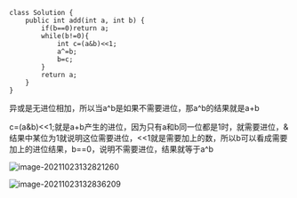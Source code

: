 ```
class Solution {
    public int add(int a, int b) {
        if(b==0)return a;
        while(b!=0){
            int c=(a&b)<<1;
            a^=b;
            b=c;
        }
        return a;
    }
}
```

异或是无进位相加，所以当a^b是如果不需要进位，那a^b的结果就是a+b

c=(a&b)<<1;就是a+b产生的进位，因为只有a和b同一位都是1时，就需要进位，&结果中某位为1就说明这位需要进位，<<1就是需要加上的数，所以b可以看成需要加上的进位结果，b==0，说明不需要进位，结果就等于a^b



![image-20211023132821260](C:\Users\11096\AppData\Roaming\Typora\typora-user-images\image-20211023132821260.png)

![image-20211023132836209](C:\Users\11096\AppData\Roaming\Typora\typora-user-images\image-20211023132836209.png)